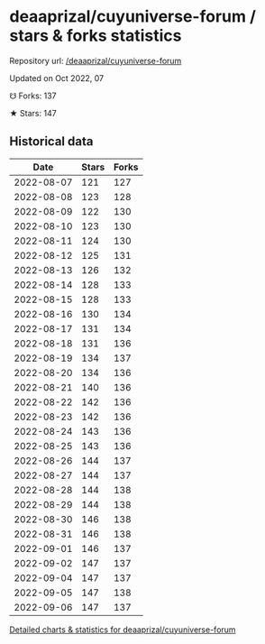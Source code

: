 # deaaprizal/cuyuniverse-forum / stars & forks statistics

Repository url: [/deaaprizal/cuyuniverse-forum](https://github.com/deaaprizal/cuyuniverse-forum)

Updated on Oct 2022, 07

☋ Forks: 137

★ Stars: 147

## Historical data
| Date | Stars | Forks |
|------|-------|-------|
| 2022-08-07 | 121 | 127 | 
| 2022-08-08 | 123 | 128 | 
| 2022-08-09 | 122 | 130 | 
| 2022-08-10 | 123 | 130 | 
| 2022-08-11 | 124 | 130 | 
| 2022-08-12 | 125 | 131 | 
| 2022-08-13 | 126 | 132 | 
| 2022-08-14 | 128 | 133 | 
| 2022-08-15 | 128 | 133 | 
| 2022-08-16 | 130 | 134 | 
| 2022-08-17 | 131 | 134 | 
| 2022-08-18 | 131 | 136 | 
| 2022-08-19 | 134 | 137 | 
| 2022-08-20 | 134 | 136 | 
| 2022-08-21 | 140 | 136 | 
| 2022-08-22 | 142 | 136 | 
| 2022-08-23 | 142 | 136 | 
| 2022-08-24 | 143 | 136 | 
| 2022-08-25 | 143 | 136 | 
| 2022-08-26 | 144 | 137 | 
| 2022-08-27 | 144 | 137 | 
| 2022-08-28 | 144 | 138 | 
| 2022-08-29 | 144 | 138 | 
| 2022-08-30 | 146 | 138 | 
| 2022-08-31 | 146 | 138 | 
| 2022-09-01 | 146 | 137 | 
| 2022-09-02 | 147 | 137 | 
| 2022-09-04 | 147 | 137 | 
| 2022-09-05 | 147 | 138 | 
| 2022-09-06 | 147 | 137 | 


[Detailed charts & statistics for deaaprizal/cuyuniverse-forum](https://reviewgithub.com/rep/deaaprizal/cuyuniverse-forum)
